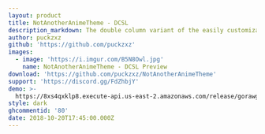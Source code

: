 ```yaml
---
layout: product
title: NotAnotherAnimeTheme - DCSL
description_markdown: The double column variant of the easily customizable Discord theme!
author: puckzxz
github: 'https://github.com/puckzxz'
images:
  - image: 'https://i.imgur.com/B5N8Owl.jpg'
    name: NotAnotherAnimeTheme - DCSL Preview
download: 'https://github.com/puckzxz/NotAnotherAnimeTheme'
support: 'https://discord.gg/FdZhbjY'
demo: >-
  https://8xs4qxklp8.execute-api.us-east-2.amazonaws.com/release/gorawgit?giturl=/puckzxz/NotAnotherAnimeTheme/master/NotAnotherAnimeThemeDCSL.theme.css
style: dark
ghcommentid: '80'
date: 2018-10-20T17:45:00.000Z
---
```


